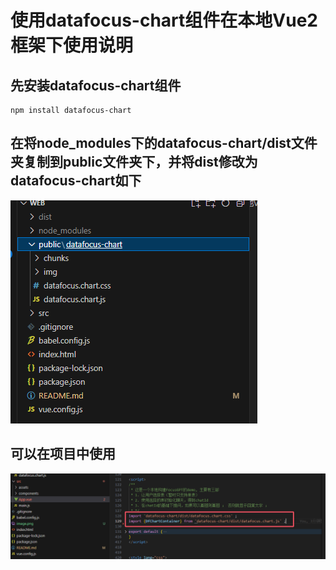 # 使用datafocus-chart组件在本地Vue2框架下使用说明

## 先安装datafocus-chart组件

~~~
npm install datafocus-chart
~~~

## 在将node_modules下的datafocus-chart/dist文件夹复制到public文件夹下，并将dist修改为datafocus-chart如下

![alt text](image.png)


## 可以在项目中使用

![alt text](image-1.png)